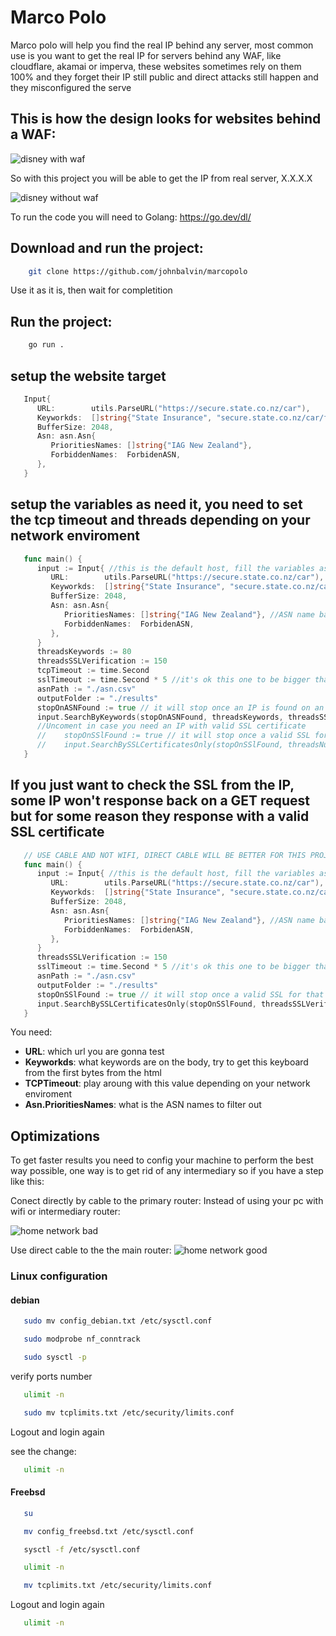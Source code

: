 # Marco Polo

Marco polo will help you find the real IP behind any server, most common use is you want to get the real IP for servers behind any WAF, like cloudflare, akamai or imperva, these websites sometimes rely on them 100% and they forget their IP still public and direct attacks still happen and they misconfigured the serve

## This is how the design looks for websites behind a WAF:
![disney with waf](<images/disney 1.png>)



So with this project you will be able to get the IP from real server, X.X.X.X

![disney without waf](<images/disney 2png>)



To run the code you will need to Golang: https://go.dev/dl/

## Download and run the project: 
```bash
    git clone https://github.com/johnbalvin/marcopolo
```
Use it as it is, then wait for completition


## Run the project: 
```bash
    go run .
```
## setup the website target
```go
   Input{
      URL:        utils.ParseURL("https://secure.state.co.nz/car"),
      Keyworkds:  []string{"State Insurance", "secure.state.co.nz/car/favicon.ico"},
      BufferSize: 2048,
      Asn: asn.Asn{
         PrioritiesNames: []string{"IAG New Zealand"},
         ForbiddenNames:  ForbidenASN,
      },
   }
```
## setup the variables as need it, you need to set the tcp timeout and threads depending on your network enviroment
```go
   func main() {
      input := Input{ //this is the default host, fill the variables as you need it
         URL:        utils.ParseURL("https://secure.state.co.nz/car"),                  //url to test on on
         Keyworkds:  []string{"State Insurance", "secure.state.co.nz/car/favicon.ico"}, //keywords presented on the body, use keywords presented on the first bytes of the body
         BufferSize: 2048,
         Asn: asn.Asn{
            PrioritiesNames: []string{"IAG New Zealand"}, //ASN name based on your DNS investigation
            ForbiddenNames:  ForbidenASN,
         },
      }
      threadsKeywords := 80
      threadsSSLVerification := 150
      tcpTimeout := time.Second
      sslTimeout := time.Second * 5 //it's ok this one to be bigger than the TCP timeout, at the end it will search an small portion of IPs so no need to worry
      asnPath := "./asn.csv"
      outputFolder := "./results"
      stopOnASNFound := true // it will stop once an IP is found on an ASN number, still will search on others ASN
      input.SearchByKeywords(stopOnASNFound, threadsKeywords, threadsSSLVerification, tcpTimeout, sslTimeout, asnPath, outputFolder)
      //Uncoment in case you need an IP with valid SSL certificate
      //	stopOnSSlFound := true // it will stop once a valid SSL for that domain is found
      //	input.SearchBySSLCertificatesOnly(stopOnSSlFound, threadsNumber, sslTimeout, asnPath, outputFolder)
   }

```
## If you just want to check the SSL from the IP, some IP won't response back on a GET request but for some reason they response with a valid SSL certificate
```go
   // USE CABLE AND NOT WIFI, DIRECT CABLE WILL BE BETTER FOR THIS PROJECT
   func main() {
      input := Input{ //this is the default host, fill the variables as you need it
         URL:        utils.ParseURL("https://secure.state.co.nz/car"),                  //url to test on on
         Keyworkds:  []string{"State Insurance", "secure.state.co.nz/car/favicon.ico"}, //keywords presented on the body, use keywords presented on the first bytes of the bofy
         BufferSize: 2048,
         Asn: asn.Asn{
            PrioritiesNames: []string{"IAG New Zealand"}, //ASN name based on your DNS investigation
            ForbiddenNames:  ForbidenASN,
         },
      }
      threadsSSLVerification := 150
      sslTimeout := time.Second * 5 //it's ok this one to be bigger than the TCP timeout, at the end it will search an small portion of IPs so no need to worry
      asnPath := "./asn.csv"
      outputFolder := "./results"
      stopOnSSlFound := true // it will stop once a valid SSL for that domain is found
      input.SearchBySSLCertificatesOnly(stopOnSSlFound, threadsSSLVerification, sslTimeout, asnPath, outputFolder)
   }

```
You need:

* **URL**: which url you are gonna test
* **Keyworkds**: what keywords are on the body, try to get this keyboard from the first bytes from the html
* **TCPTimeout**: play aroung with this value depending on your network enviroment
* **Asn.PrioritiesNames**: what is the ASN names to filter out


## Optimizations

To get faster results you need to config your machine to perform the best way possible, one way is to get rid of any intermediary so if you have a step like this: 

Conect directly by cable to the primary router: 
Instead of using your pc with wifi or intermediary router:

![home network bad](images/network_config.png)

Use direct cable to the the main router:
![home network good](images/network_config_2.png)



###  Linux configuration

#### debian

```bash
   sudo mv config_debian.txt /etc/sysctl.conf
```
```bash
   sudo modprobe nf_conntrack
```
```bash
   sudo sysctl -p
```
verify ports number
```bash
   ulimit -n 
```
```bash
   sudo mv tcplimits.txt /etc/security/limits.conf
```
Logout and login again

see the change:
```bash
   ulimit -n 
```

#### Freebsd
```bash
   su
```
```bash
   mv config_freebsd.txt /etc/sysctl.conf
```
    
```bash
   sysctl -f /etc/sysctl.conf
```
```bash
   ulimit -n 
```
```bash
   mv tcplimits.txt /etc/security/limits.conf
```
Logout and login again
```bash
   ulimit -n 
```

